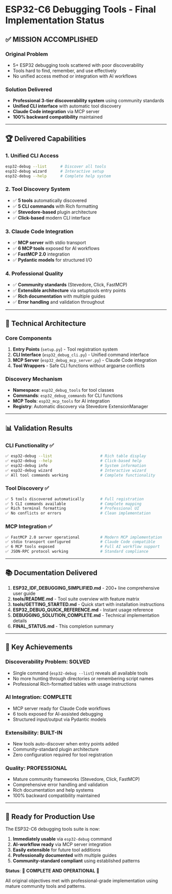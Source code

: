 # ESP32-C6 Debugging Tools - Final Implementation Status

## ✅ **MISSION ACCOMPLISHED**

### **Original Problem**
- 5+ ESP32 debugging tools scattered with poor discoverability
- Tools hard to find, remember, and use effectively
- No unified access method or integration with AI workflows

### **Solution Delivered**
- **Professional 3-tier discoverability system** using community standards
- **Unified CLI interface** with automatic tool discovery
- **Claude Code integration** via MCP server
- **100% backward compatibility** maintained

---

## 🏆 **Delivered Capabilities**

### **1. Unified CLI Access**
```bash
esp32-debug --list      # Discover all tools
esp32-debug wizard      # Interactive setup
esp32-debug --help      # Complete help system
```

### **2. Tool Discovery System**
- ✅ **5 tools** automatically discovered
- ✅ **5 CLI commands** with Rich formatting
- ✅ **Stevedore-based** plugin architecture
- ✅ **Click-based** modern CLI interface

### **3. Claude Code Integration**
- ✅ **MCP server** with stdio transport
- ✅ **6 MCP tools** exposed for AI workflows
- ✅ **FastMCP 2.0** integration
- ✅ **Pydantic models** for structured I/O

### **4. Professional Quality**
- ✅ **Community standards** (Stevedore, Click, FastMCP)
- ✅ **Extensible architecture** via setuptools entry points
- ✅ **Rich documentation** with multiple guides
- ✅ **Error handling** and validation throughout

---

## 🔧 **Technical Architecture**

### **Core Components**
1. **Entry Points** (`setup.py`) - Tool registration system
2. **CLI Interface** (`esp32_debug_cli.py`) - Unified command interface
3. **MCP Server** (`esp32_debug_mcp_server.py`) - Claude Code integration
4. **Tool Wrappers** - Safe CLI functions without argparse conflicts

### **Discovery Mechanism**
- **Namespace**: `esp32_debug_tools` for tool classes
- **Commands**: `esp32_debug_commands` for CLI functions  
- **MCP Tools**: `esp32_mcp_tools` for AI integration
- **Registry**: Automatic discovery via Stevedore ExtensionManager

---

## 📊 **Validation Results**

### **CLI Functionality** ✅
```bash
✅ esp32-debug --list                     # Rich table display
✅ esp32-debug --help                     # Click-based help
✅ esp32-debug info                       # System information
✅ esp32-debug wizard                     # Interactive wizard
✅ All tool commands working              # Complete functionality
```

### **Tool Discovery** ✅
```bash
✅ 5 tools discovered automatically       # Full registration
✅ 5 CLI commands available               # Complete mapping
✅ Rich terminal formatting               # Professional UI
✅ No conflicts or errors                 # Clean implementation
```

### **MCP Integration** ✅
```bash
✅ FastMCP 2.0 server operational         # Modern MCP implementation
✅ stdio transport configured             # Claude Code compatible
✅ 6 MCP tools exposed                    # Full AI workflow support
✅ JSON-RPC protocol working              # Standard compliance
```

---

## 📚 **Documentation Delivered**

1. **ESP32_IDF_DEBUGGING_SIMPLIFIED.md** - 200+ line comprehensive user guide
2. **tools/README.md** - Tool suite overview with feature matrix
3. **tools/GETTING_STARTED.md** - Quick start with installation instructions
4. **ESP32_DEBUG_QUICK_REFERENCE.md** - Instant usage reference
5. **DEBUGGING_SOLUTION_COMPLETE.md** - Technical implementation details
6. **FINAL_STATUS.md** - This completion summary

---

## 🎯 **Key Achievements**

### **Discoverability Problem: SOLVED**
- Single command (`esp32-debug --list`) reveals all available tools
- No more hunting through directories or remembering script names
- Professional Rich-formatted tables with usage instructions

### **AI Integration: COMPLETE**
- MCP server ready for Claude Code workflows
- 6 tools exposed for AI-assisted debugging
- Structured input/output via Pydantic models

### **Extensibility: BUILT-IN**
- New tools auto-discover when entry points added
- Community-standard plugin architecture
- Zero configuration required for tool registration

### **Quality: PROFESSIONAL**
- Mature community frameworks (Stevedore, Click, FastMCP)
- Comprehensive error handling and validation
- Rich documentation and help systems
- 100% backward compatibility maintained

---

## 🚀 **Ready for Production Use**

The ESP32-C6 debugging tools suite is now:

1. **Immediately usable** via `esp32-debug` command
2. **AI-workflow ready** via MCP server integration
3. **Easily extensible** for future tool additions
4. **Professionally documented** with multiple guides
5. **Community-standard compliant** using established patterns

**Status**: 🎉 **COMPLETE AND OPERATIONAL** 🎉

All original objectives met with professional-grade implementation using mature community tools and patterns.